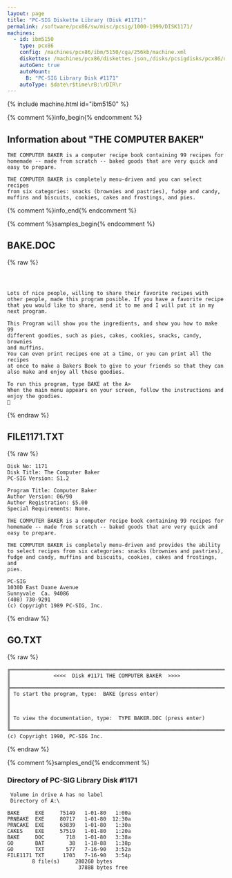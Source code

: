 ```yaml
---
layout: page
title: "PC-SIG Diskette Library (Disk #1171)"
permalink: /software/pcx86/sw/misc/pcsig/1000-1999/DISK1171/
machines:
  - id: ibm5150
    type: pcx86
    config: /machines/pcx86/ibm/5150/cga/256kb/machine.xml
    diskettes: /machines/pcx86/diskettes.json,/disks/pcsigdisks/pcx86/diskettes.json
    autoGen: true
    autoMount:
      B: "PC-SIG Library Disk #1171"
    autoType: $date\r$time\rB:\rDIR\r
---
```


{% include machine.html id="ibm5150" %}

{% comment %}info_begin{% endcomment %}

## Information about "THE COMPUTER BAKER"

    THE COMPUTER BAKER is a computer recipe book containing 99 recipes for
    homemade -- made from scratch -- baked goods that are very quick and
    easy to prepare.
    
    THE COMPUTER BAKER is completely menu-driven and you can select recipes
    from six categories: snacks (brownies and pastries), fudge and candy,
    muffins and biscuits, cookies, cakes and frostings, and pies.
{% comment %}info_end{% endcomment %}

{% comment %}samples_begin{% endcomment %}

## BAKE.DOC

{% raw %}
```



Lots of nice people, willing to share their favorite recipes with
other people, made this program posible. If you have a favorite recipe
that you would like to share, send it to me and I will put it in my 
next program.

This Program will show you the ingredients, and show you how to make 99
different goodies, such as pies, cakes, cookies, snacks, candy, brownies
and muffins.
You can even print recipes one at a time, or you can print all the recipes
at once to make a Bakers Book to give to your friends so that they can
also make and enjoy all these goodies.

To run this program, type BAKE at the A>
When the main menu appears on your screen, follow the instructions and
enjoy the goodies.

```
{% endraw %}

## FILE1171.TXT

{% raw %}
```
Disk No: 1171                                                           
Disk Title: The Computer Baker                                          
PC-SIG Version: S1.2                                                    
                                                                        
Program Title: Computer Baker                                           
Author Version: 06/90                                                   
Author Registration: $5.00                                              
Special Requirements: None.                                             
                                                                        
THE COMPUTER BAKER is a computer recipe book containing 99 recipes for  
homemade -- made from scratch -- baked goods that are very quick and    
easy to prepare.                                                        
                                                                        
THE COMPUTER BAKER is completely menu-driven and provides the ability   
to select recipes from six categories: snacks (brownies and pastries),  
fudge and candy, muffins and biscuits, cookies, cakes and frostings, and
pies.                                                                   
                                                                        
PC-SIG                                                                  
1030D East Duane Avenue                                                 
Sunnyvale  Ca. 94086                                                    
(408) 730-9291                                                          
(c) Copyright 1989 PC-SIG, Inc.                                         
```
{% endraw %}

## GO.TXT

{% raw %}
```
╔═════════════════════════════════════════════════════════════════════════╗
║              <<<<  Disk #1171 THE COMPUTER BAKER  >>>>                  ║
╠═════════════════════════════════════════════════════════════════════════╣
║ To start the program, type:  BAKE (press enter)                         ║
║                                                                         ║
║ To view the documentation, type:  TYPE BAKER.DOC (press enter)          ║
╚═════════════════════════════════════════════════════════════════════════╝
(c) Copyright 1990, PC-SIG Inc.

```
{% endraw %}

{% comment %}samples_end{% endcomment %}

### Directory of PC-SIG Library Disk #1171

     Volume in drive A has no label
     Directory of A:\

    BAKE     EXE     75149   1-01-80   1:00a
    PRNBAKE  EXE     80717   1-01-80  12:30a
    PRNCAKE  EXE     63839   1-01-80   1:30a
    CAKES    EXE     57519   1-01-80   1:20a
    BAKE     DOC       718   1-01-80   3:38a
    GO       BAT        38   1-18-88   1:38p
    GO       TXT       577   7-16-90   3:52a
    FILE1171 TXT      1703   7-16-90   3:54p
            8 file(s)     280260 bytes
                           37888 bytes free
